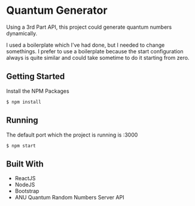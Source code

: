 # Quantum Generator
Using a 3rd Part API, this project could generate quantum numbers dynamically.

I used a boilerplate which I've had done, but I needed to change somethings.
I prefer to use a boilerplate because the start configuration always is quite similar and could take sometime to do it starting from zero.

## Getting Started
Install the NPM Packages
```
$ npm install
```

## Running
The default port which the project is running is :3000
```
$ npm start
```

## Built With

* ReactJS
* NodeJS
* Bootstrap
* ANU Quantum Random Numbers Server API